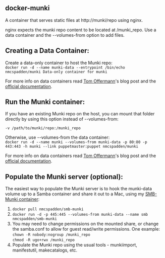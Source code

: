 docker-munki
-----
A container that serves static files at http://munki/repo using nginx.

nginx expects the munki repo content to be located at /munki_repo. Use a data container and the --volumes-from option to add files.

Creating a Data Container:
---
Create a data-only container to host the Munki repo:  
	`docker run -d --name munki-data --entrypoint /bin/echo nmcspadden/munki Data-only container for munki`

For more info on data containers read [Tom Offermann](http://www.offermann.us/2013/12/tiny-docker-pieces-loosely-joined.html)'s blog post and the [official documentation](https://docs.docker.com/userguide/dockervolumes/). 

Run the Munki container:
-----
If you have an existing Munki repo on the host, you can mount that folder directly by using this option instead of --volumes-from:

`-v /path/to/munki/repo:/munki_repo`

Otherwise, use --volumes-from the data container:  
	`docker run -d --name munki --volumes-from munki-data -p 80:80 -p 443:443 -h munki --link puppetmaster:puppet nmcspadden/munki`
	
For more info on data containers read [Tom Offermann](http://www.offermann.us/2013/12/tiny-docker-pieces-loosely-joined.html)'s blog post and the [official documentation](https://docs.docker.com/userguide/dockervolumes/). 

Populate the Munki server (optional):
-----
The easiest way to populate the Munki server is to hook the munki-data volume up to a Samba container and share it out to a Mac, using my [SMB-Munki container](https://registry.hub.docker.com/u/nmcspadden/smb-munki/):  

1.	`docker pull nmcspadden/smb-munki`
2.	`docker run -d -p 445:445 --volumes-from munki-data --name smb nmcspadden/smb-munki`
3.	You may need to change permissions on the mounted share, or change the samba.conf to allow for guest read/write permissions. One example:  
	`chown -R nobody:nogroup /munki_repo`  
	`chmod -R ugo+rwx /munki_repo`
4.	Populate the Munki repo using the usual tools - munkiimport, manifestutil, makecatalogs, etc.